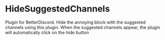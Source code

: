 # HideSuggestedChannels
Plugin for BetterDiscord. Hide the annoying block with the suggested channels using this plugin. When the suggested channels appear, the plugin will automatically click on the hide button
